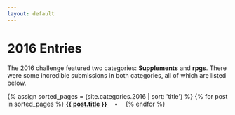 ```yaml
---
layout: default
---
```


# 2016 Entries

The 2016 challenge featured two categories: **Supplements** and **rpgs**. There were some incredible submissions in both categories, all of which are listed below.

<p>
{% assign sorted_pages = (site.categories.2016 | sort: 'title') %}
  {% for post in sorted_pages %}
      <strong><a href="{{ post.url }}">
        {{ post.title }}
      </a>&emsp;•&emsp;</strong>
  {% endfor %}
</p>
